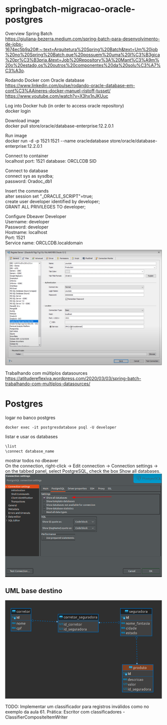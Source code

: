 # springbatch-migracao-oracle-postgres  

Overview Spring Batch  
https://giuliana-bezerra.medium.com/spring-batch-para-desenvolvimento-de-jobs-1674ec5b9a20#:~:text=Arquitetura%20Spring%20Batch&text=Um%20job%20no%20Spring%20Batch,que%20possuem%20uma%20l%C3%B3gica%20pr%C3%B3pria.&text=Job%20Repository%3A%20Mant%C3%A9m%20o%20estado,os%20outros%20componentes%20da%20solu%C3%A7%C3%A3o.  

Rodando Docker com Oracle database  
https://www.linkedin.com/pulse/rodando-oracle-database-em-cont%C3%AAineres-docker-manuel-ristoff-tusset/  
https://www.youtube.com/watch?v=X3hx1nJKUuc  

Log into Docker hub (in order to access oracle repository)  
   docker login  

Download image  
   docker pull store/oracle/database-enterprise:12.2.0.1  

Run image  
   docker run -d -p 1521:1521 --name oracledatabase store/oracle/database-enterprise:12.2.0.1  

Connect to container  
   localhost
   port: 1521
   database: ORCLCDB SID
   
Connect to database   
   connect sys as sysdba;  
   password: Oradoc_db1  

Insert the commands  
   alter session set "_ORACLE_SCRIPT"=true;  
   create user developer identified by developer;  
   GRANT ALL PRIVILEGES TO developer;  


Configure Dbeaver Developer  
   Username: developer  
   Password: developer  
   Hostname: localhost  
   Port: 1521  
   Service name: ORCLCDB.localdomain  

![](/img/connection.png)  

Trabalhando com múltiplos datasources  
https://atitudereflexiva.wordpress.com/2020/03/03/spring-batch-trabalhando-com-multiplos-datasources/  

# Postgres  
logar no banco postgres  
~~~
docker exec -it postgresdatabase psql -U developer
~~~  

listar e usar os databases  
~~~
\list  
\connect database_name
~~~
mostrar todos no dbeaver  
On the connection, right-click -> Edit connection -> Connection settings -> on the tabbed panel, select PostgreSQL, check the box Show all databases.  
![](/img/showalldatabasespostgres.png)  

## UML base destino  
![](/img/umldestino.png)  

TODO: Implementar um classificador para registros inválidos como no exemplo da aula 61. Prática: Escritor com classificadores - ClassifierCompositeItemWriter